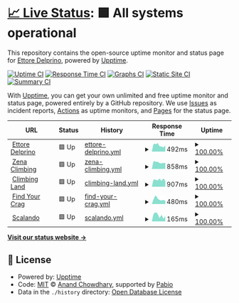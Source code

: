 # [📈 Live Status](https://edelprino.github.io/uptime): <!--live status--> **🟩 All systems operational**

This repository contains the open-source uptime monitor and status page for [Ettore Delprino](http://edelprino.com), powered by [Upptime](https://github.com/upptime/upptime).

[![Uptime CI](https://github.com/edelprino/uptime/workflows/Uptime%20CI/badge.svg)](https://github.com/edelprino/uptime/actions?query=workflow%3A%22Uptime+CI%22)
[![Response Time CI](https://github.com/edelprino/uptime/workflows/Response%20Time%20CI/badge.svg)](https://github.com/edelprino/uptime/actions?query=workflow%3A%22Response+Time+CI%22)
[![Graphs CI](https://github.com/edelprino/uptime/workflows/Graphs%20CI/badge.svg)](https://github.com/edelprino/uptime/actions?query=workflow%3A%22Graphs+CI%22)
[![Static Site CI](https://github.com/edelprino/uptime/workflows/Static%20Site%20CI/badge.svg)](https://github.com/edelprino/uptime/actions?query=workflow%3A%22Static+Site+CI%22)
[![Summary CI](https://github.com/edelprino/uptime/workflows/Summary%20CI/badge.svg)](https://github.com/edelprino/uptime/actions?query=workflow%3A%22Summary+CI%22)

With [Upptime](https://upptime.js.org), you can get your own unlimited and free uptime monitor and status page, powered entirely by a GitHub repository. We use [Issues](https://github.com/edelprino/uptime/issues) as incident reports, [Actions](https://github.com/edelprino/uptime/actions) as uptime monitors, and [Pages](https://edelprino.github.io/uptime) for the status page.

<!--start: status pages-->
<!-- This summary is generated by Upptime (https://github.com/upptime/upptime) -->
<!-- Do not edit this manually, your changes will be overwritten -->
<!-- prettier-ignore -->
| URL | Status | History | Response Time | Uptime |
| --- | ------ | ------- | ------------- | ------ |
| <img alt="" src="https://icons.duckduckgo.com/ip3/edelprino.com.ico" height="13"> [Ettore Delprino](https://edelprino.com) | 🟩 Up | [ettore-delprino.yml](https://github.com/edelprino/uptime/commits/HEAD/history/ettore-delprino.yml) | <details><summary><img alt="Response time graph" src="./graphs/ettore-delprino/response-time-week.png" height="20"> 492ms</summary><br><a href="https://uptime.edelprino.com/history/ettore-delprino"><img alt="Response time 451" src="https://img.shields.io/endpoint?url=https%3A%2F%2Fraw.githubusercontent.com%2Fedelprino%2Fuptime%2FHEAD%2Fapi%2Fettore-delprino%2Fresponse-time.json"></a><br><a href="https://uptime.edelprino.com/history/ettore-delprino"><img alt="24-hour response time 474" src="https://img.shields.io/endpoint?url=https%3A%2F%2Fraw.githubusercontent.com%2Fedelprino%2Fuptime%2FHEAD%2Fapi%2Fettore-delprino%2Fresponse-time-day.json"></a><br><a href="https://uptime.edelprino.com/history/ettore-delprino"><img alt="7-day response time 492" src="https://img.shields.io/endpoint?url=https%3A%2F%2Fraw.githubusercontent.com%2Fedelprino%2Fuptime%2FHEAD%2Fapi%2Fettore-delprino%2Fresponse-time-week.json"></a><br><a href="https://uptime.edelprino.com/history/ettore-delprino"><img alt="30-day response time 465" src="https://img.shields.io/endpoint?url=https%3A%2F%2Fraw.githubusercontent.com%2Fedelprino%2Fuptime%2FHEAD%2Fapi%2Fettore-delprino%2Fresponse-time-month.json"></a><br><a href="https://uptime.edelprino.com/history/ettore-delprino"><img alt="1-year response time 455" src="https://img.shields.io/endpoint?url=https%3A%2F%2Fraw.githubusercontent.com%2Fedelprino%2Fuptime%2FHEAD%2Fapi%2Fettore-delprino%2Fresponse-time-year.json"></a></details> | <details><summary><a href="https://uptime.edelprino.com/history/ettore-delprino">100.00%</a></summary><a href="https://uptime.edelprino.com/history/ettore-delprino"><img alt="All-time uptime 100.00%" src="https://img.shields.io/endpoint?url=https%3A%2F%2Fraw.githubusercontent.com%2Fedelprino%2Fuptime%2FHEAD%2Fapi%2Fettore-delprino%2Fuptime.json"></a><br><a href="https://uptime.edelprino.com/history/ettore-delprino"><img alt="24-hour uptime 100.00%" src="https://img.shields.io/endpoint?url=https%3A%2F%2Fraw.githubusercontent.com%2Fedelprino%2Fuptime%2FHEAD%2Fapi%2Fettore-delprino%2Fuptime-day.json"></a><br><a href="https://uptime.edelprino.com/history/ettore-delprino"><img alt="7-day uptime 100.00%" src="https://img.shields.io/endpoint?url=https%3A%2F%2Fraw.githubusercontent.com%2Fedelprino%2Fuptime%2FHEAD%2Fapi%2Fettore-delprino%2Fuptime-week.json"></a><br><a href="https://uptime.edelprino.com/history/ettore-delprino"><img alt="30-day uptime 100.00%" src="https://img.shields.io/endpoint?url=https%3A%2F%2Fraw.githubusercontent.com%2Fedelprino%2Fuptime%2FHEAD%2Fapi%2Fettore-delprino%2Fuptime-month.json"></a><br><a href="https://uptime.edelprino.com/history/ettore-delprino"><img alt="1-year uptime 100.00%" src="https://img.shields.io/endpoint?url=https%3A%2F%2Fraw.githubusercontent.com%2Fedelprino%2Fuptime%2FHEAD%2Fapi%2Fettore-delprino%2Fuptime-year.json"></a></details>
| <img alt="" src="https://icons.duckduckgo.com/ip3/www.zenaclimbing.com.ico" height="13"> [Zena Climbing](https://www.zenaclimbing.com) | 🟩 Up | [zena-climbing.yml](https://github.com/edelprino/uptime/commits/HEAD/history/zena-climbing.yml) | <details><summary><img alt="Response time graph" src="./graphs/zena-climbing/response-time-week.png" height="20"> 858ms</summary><br><a href="https://uptime.edelprino.com/history/zena-climbing"><img alt="Response time 1413" src="https://img.shields.io/endpoint?url=https%3A%2F%2Fraw.githubusercontent.com%2Fedelprino%2Fuptime%2FHEAD%2Fapi%2Fzena-climbing%2Fresponse-time.json"></a><br><a href="https://uptime.edelprino.com/history/zena-climbing"><img alt="24-hour response time 796" src="https://img.shields.io/endpoint?url=https%3A%2F%2Fraw.githubusercontent.com%2Fedelprino%2Fuptime%2FHEAD%2Fapi%2Fzena-climbing%2Fresponse-time-day.json"></a><br><a href="https://uptime.edelprino.com/history/zena-climbing"><img alt="7-day response time 858" src="https://img.shields.io/endpoint?url=https%3A%2F%2Fraw.githubusercontent.com%2Fedelprino%2Fuptime%2FHEAD%2Fapi%2Fzena-climbing%2Fresponse-time-week.json"></a><br><a href="https://uptime.edelprino.com/history/zena-climbing"><img alt="30-day response time 777" src="https://img.shields.io/endpoint?url=https%3A%2F%2Fraw.githubusercontent.com%2Fedelprino%2Fuptime%2FHEAD%2Fapi%2Fzena-climbing%2Fresponse-time-month.json"></a><br><a href="https://uptime.edelprino.com/history/zena-climbing"><img alt="1-year response time 1462" src="https://img.shields.io/endpoint?url=https%3A%2F%2Fraw.githubusercontent.com%2Fedelprino%2Fuptime%2FHEAD%2Fapi%2Fzena-climbing%2Fresponse-time-year.json"></a></details> | <details><summary><a href="https://uptime.edelprino.com/history/zena-climbing">100.00%</a></summary><a href="https://uptime.edelprino.com/history/zena-climbing"><img alt="All-time uptime 98.59%" src="https://img.shields.io/endpoint?url=https%3A%2F%2Fraw.githubusercontent.com%2Fedelprino%2Fuptime%2FHEAD%2Fapi%2Fzena-climbing%2Fuptime.json"></a><br><a href="https://uptime.edelprino.com/history/zena-climbing"><img alt="24-hour uptime 100.00%" src="https://img.shields.io/endpoint?url=https%3A%2F%2Fraw.githubusercontent.com%2Fedelprino%2Fuptime%2FHEAD%2Fapi%2Fzena-climbing%2Fuptime-day.json"></a><br><a href="https://uptime.edelprino.com/history/zena-climbing"><img alt="7-day uptime 100.00%" src="https://img.shields.io/endpoint?url=https%3A%2F%2Fraw.githubusercontent.com%2Fedelprino%2Fuptime%2FHEAD%2Fapi%2Fzena-climbing%2Fuptime-week.json"></a><br><a href="https://uptime.edelprino.com/history/zena-climbing"><img alt="30-day uptime 99.83%" src="https://img.shields.io/endpoint?url=https%3A%2F%2Fraw.githubusercontent.com%2Fedelprino%2Fuptime%2FHEAD%2Fapi%2Fzena-climbing%2Fuptime-month.json"></a><br><a href="https://uptime.edelprino.com/history/zena-climbing"><img alt="1-year uptime 98.49%" src="https://img.shields.io/endpoint?url=https%3A%2F%2Fraw.githubusercontent.com%2Fedelprino%2Fuptime%2FHEAD%2Fapi%2Fzena-climbing%2Fuptime-year.json"></a></details>
| <img alt="" src="https://icons.duckduckgo.com/ip3/www.climbing.land.ico" height="13"> [Climbing Land](https://www.climbing.land) | 🟩 Up | [climbing-land.yml](https://github.com/edelprino/uptime/commits/HEAD/history/climbing-land.yml) | <details><summary><img alt="Response time graph" src="./graphs/climbing-land/response-time-week.png" height="20"> 907ms</summary><br><a href="https://uptime.edelprino.com/history/climbing-land"><img alt="Response time 1361" src="https://img.shields.io/endpoint?url=https%3A%2F%2Fraw.githubusercontent.com%2Fedelprino%2Fuptime%2FHEAD%2Fapi%2Fclimbing-land%2Fresponse-time.json"></a><br><a href="https://uptime.edelprino.com/history/climbing-land"><img alt="24-hour response time 734" src="https://img.shields.io/endpoint?url=https%3A%2F%2Fraw.githubusercontent.com%2Fedelprino%2Fuptime%2FHEAD%2Fapi%2Fclimbing-land%2Fresponse-time-day.json"></a><br><a href="https://uptime.edelprino.com/history/climbing-land"><img alt="7-day response time 907" src="https://img.shields.io/endpoint?url=https%3A%2F%2Fraw.githubusercontent.com%2Fedelprino%2Fuptime%2FHEAD%2Fapi%2Fclimbing-land%2Fresponse-time-week.json"></a><br><a href="https://uptime.edelprino.com/history/climbing-land"><img alt="30-day response time 823" src="https://img.shields.io/endpoint?url=https%3A%2F%2Fraw.githubusercontent.com%2Fedelprino%2Fuptime%2FHEAD%2Fapi%2Fclimbing-land%2Fresponse-time-month.json"></a><br><a href="https://uptime.edelprino.com/history/climbing-land"><img alt="1-year response time 1406" src="https://img.shields.io/endpoint?url=https%3A%2F%2Fraw.githubusercontent.com%2Fedelprino%2Fuptime%2FHEAD%2Fapi%2Fclimbing-land%2Fresponse-time-year.json"></a></details> | <details><summary><a href="https://uptime.edelprino.com/history/climbing-land">100.00%</a></summary><a href="https://uptime.edelprino.com/history/climbing-land"><img alt="All-time uptime 98.62%" src="https://img.shields.io/endpoint?url=https%3A%2F%2Fraw.githubusercontent.com%2Fedelprino%2Fuptime%2FHEAD%2Fapi%2Fclimbing-land%2Fuptime.json"></a><br><a href="https://uptime.edelprino.com/history/climbing-land"><img alt="24-hour uptime 100.00%" src="https://img.shields.io/endpoint?url=https%3A%2F%2Fraw.githubusercontent.com%2Fedelprino%2Fuptime%2FHEAD%2Fapi%2Fclimbing-land%2Fuptime-day.json"></a><br><a href="https://uptime.edelprino.com/history/climbing-land"><img alt="7-day uptime 100.00%" src="https://img.shields.io/endpoint?url=https%3A%2F%2Fraw.githubusercontent.com%2Fedelprino%2Fuptime%2FHEAD%2Fapi%2Fclimbing-land%2Fuptime-week.json"></a><br><a href="https://uptime.edelprino.com/history/climbing-land"><img alt="30-day uptime 99.83%" src="https://img.shields.io/endpoint?url=https%3A%2F%2Fraw.githubusercontent.com%2Fedelprino%2Fuptime%2FHEAD%2Fapi%2Fclimbing-land%2Fuptime-month.json"></a><br><a href="https://uptime.edelprino.com/history/climbing-land"><img alt="1-year uptime 98.52%" src="https://img.shields.io/endpoint?url=https%3A%2F%2Fraw.githubusercontent.com%2Fedelprino%2Fuptime%2FHEAD%2Fapi%2Fclimbing-land%2Fuptime-year.json"></a></details>
| <img alt="" src="https://icons.duckduckgo.com/ip3/findyourcrag.com.ico" height="13"> [Find Your Crag](https://findyourcrag.com) | 🟩 Up | [find-your-crag.yml](https://github.com/edelprino/uptime/commits/HEAD/history/find-your-crag.yml) | <details><summary><img alt="Response time graph" src="./graphs/find-your-crag/response-time-week.png" height="20"> 480ms</summary><br><a href="https://uptime.edelprino.com/history/find-your-crag"><img alt="Response time 447" src="https://img.shields.io/endpoint?url=https%3A%2F%2Fraw.githubusercontent.com%2Fedelprino%2Fuptime%2FHEAD%2Fapi%2Ffind-your-crag%2Fresponse-time.json"></a><br><a href="https://uptime.edelprino.com/history/find-your-crag"><img alt="24-hour response time 321" src="https://img.shields.io/endpoint?url=https%3A%2F%2Fraw.githubusercontent.com%2Fedelprino%2Fuptime%2FHEAD%2Fapi%2Ffind-your-crag%2Fresponse-time-day.json"></a><br><a href="https://uptime.edelprino.com/history/find-your-crag"><img alt="7-day response time 480" src="https://img.shields.io/endpoint?url=https%3A%2F%2Fraw.githubusercontent.com%2Fedelprino%2Fuptime%2FHEAD%2Fapi%2Ffind-your-crag%2Fresponse-time-week.json"></a><br><a href="https://uptime.edelprino.com/history/find-your-crag"><img alt="30-day response time 436" src="https://img.shields.io/endpoint?url=https%3A%2F%2Fraw.githubusercontent.com%2Fedelprino%2Fuptime%2FHEAD%2Fapi%2Ffind-your-crag%2Fresponse-time-month.json"></a><br><a href="https://uptime.edelprino.com/history/find-your-crag"><img alt="1-year response time 452" src="https://img.shields.io/endpoint?url=https%3A%2F%2Fraw.githubusercontent.com%2Fedelprino%2Fuptime%2FHEAD%2Fapi%2Ffind-your-crag%2Fresponse-time-year.json"></a></details> | <details><summary><a href="https://uptime.edelprino.com/history/find-your-crag">100.00%</a></summary><a href="https://uptime.edelprino.com/history/find-your-crag"><img alt="All-time uptime 100.00%" src="https://img.shields.io/endpoint?url=https%3A%2F%2Fraw.githubusercontent.com%2Fedelprino%2Fuptime%2FHEAD%2Fapi%2Ffind-your-crag%2Fuptime.json"></a><br><a href="https://uptime.edelprino.com/history/find-your-crag"><img alt="24-hour uptime 100.00%" src="https://img.shields.io/endpoint?url=https%3A%2F%2Fraw.githubusercontent.com%2Fedelprino%2Fuptime%2FHEAD%2Fapi%2Ffind-your-crag%2Fuptime-day.json"></a><br><a href="https://uptime.edelprino.com/history/find-your-crag"><img alt="7-day uptime 100.00%" src="https://img.shields.io/endpoint?url=https%3A%2F%2Fraw.githubusercontent.com%2Fedelprino%2Fuptime%2FHEAD%2Fapi%2Ffind-your-crag%2Fuptime-week.json"></a><br><a href="https://uptime.edelprino.com/history/find-your-crag"><img alt="30-day uptime 100.00%" src="https://img.shields.io/endpoint?url=https%3A%2F%2Fraw.githubusercontent.com%2Fedelprino%2Fuptime%2FHEAD%2Fapi%2Ffind-your-crag%2Fuptime-month.json"></a><br><a href="https://uptime.edelprino.com/history/find-your-crag"><img alt="1-year uptime 100.00%" src="https://img.shields.io/endpoint?url=https%3A%2F%2Fraw.githubusercontent.com%2Fedelprino%2Fuptime%2FHEAD%2Fapi%2Ffind-your-crag%2Fuptime-year.json"></a></details>
| <img alt="" src="https://icons.duckduckgo.com/ip3/scalando.net.ico" height="13"> [Scalando](https://scalando.net) | 🟩 Up | [scalando.yml](https://github.com/edelprino/uptime/commits/HEAD/history/scalando.yml) | <details><summary><img alt="Response time graph" src="./graphs/scalando/response-time-week.png" height="20"> 165ms</summary><br><a href="https://uptime.edelprino.com/history/scalando"><img alt="Response time 149" src="https://img.shields.io/endpoint?url=https%3A%2F%2Fraw.githubusercontent.com%2Fedelprino%2Fuptime%2FHEAD%2Fapi%2Fscalando%2Fresponse-time.json"></a><br><a href="https://uptime.edelprino.com/history/scalando"><img alt="24-hour response time 147" src="https://img.shields.io/endpoint?url=https%3A%2F%2Fraw.githubusercontent.com%2Fedelprino%2Fuptime%2FHEAD%2Fapi%2Fscalando%2Fresponse-time-day.json"></a><br><a href="https://uptime.edelprino.com/history/scalando"><img alt="7-day response time 165" src="https://img.shields.io/endpoint?url=https%3A%2F%2Fraw.githubusercontent.com%2Fedelprino%2Fuptime%2FHEAD%2Fapi%2Fscalando%2Fresponse-time-week.json"></a><br><a href="https://uptime.edelprino.com/history/scalando"><img alt="30-day response time 148" src="https://img.shields.io/endpoint?url=https%3A%2F%2Fraw.githubusercontent.com%2Fedelprino%2Fuptime%2FHEAD%2Fapi%2Fscalando%2Fresponse-time-month.json"></a><br><a href="https://uptime.edelprino.com/history/scalando"><img alt="1-year response time 149" src="https://img.shields.io/endpoint?url=https%3A%2F%2Fraw.githubusercontent.com%2Fedelprino%2Fuptime%2FHEAD%2Fapi%2Fscalando%2Fresponse-time-year.json"></a></details> | <details><summary><a href="https://uptime.edelprino.com/history/scalando">100.00%</a></summary><a href="https://uptime.edelprino.com/history/scalando"><img alt="All-time uptime 100.00%" src="https://img.shields.io/endpoint?url=https%3A%2F%2Fraw.githubusercontent.com%2Fedelprino%2Fuptime%2FHEAD%2Fapi%2Fscalando%2Fuptime.json"></a><br><a href="https://uptime.edelprino.com/history/scalando"><img alt="24-hour uptime 100.00%" src="https://img.shields.io/endpoint?url=https%3A%2F%2Fraw.githubusercontent.com%2Fedelprino%2Fuptime%2FHEAD%2Fapi%2Fscalando%2Fuptime-day.json"></a><br><a href="https://uptime.edelprino.com/history/scalando"><img alt="7-day uptime 100.00%" src="https://img.shields.io/endpoint?url=https%3A%2F%2Fraw.githubusercontent.com%2Fedelprino%2Fuptime%2FHEAD%2Fapi%2Fscalando%2Fuptime-week.json"></a><br><a href="https://uptime.edelprino.com/history/scalando"><img alt="30-day uptime 100.00%" src="https://img.shields.io/endpoint?url=https%3A%2F%2Fraw.githubusercontent.com%2Fedelprino%2Fuptime%2FHEAD%2Fapi%2Fscalando%2Fuptime-month.json"></a><br><a href="https://uptime.edelprino.com/history/scalando"><img alt="1-year uptime 100.00%" src="https://img.shields.io/endpoint?url=https%3A%2F%2Fraw.githubusercontent.com%2Fedelprino%2Fuptime%2FHEAD%2Fapi%2Fscalando%2Fuptime-year.json"></a></details>

<!--end: status pages-->

[**Visit our status website →**](https://edelprino.github.io/uptime)

## 📄 License

- Powered by: [Upptime](https://github.com/upptime/upptime)
- Code: [MIT](./LICENSE) © [Anand Chowdhary](https://anandchowdhary.com), supported by [Pabio](https://pabio.com)
- Data in the `./history` directory: [Open Database License](https://opendatacommons.org/licenses/odbl/1-0/)
